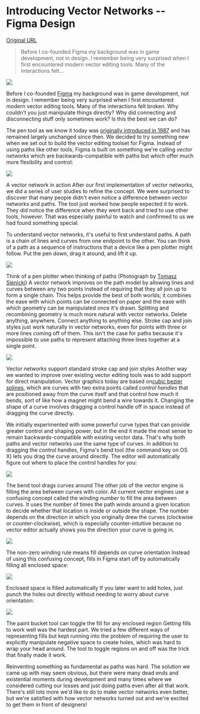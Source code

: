 # Introducing Vector Networks -- Figma Design

[Original URL](https://medium.com/figma-design/introducing-vector-networks-3b877d2b864f#.9bfdtwvb0)

> Before I co-founded Figma my background was in game development, not in design. I remember being very surprised when I first encountered modern vector editing tools. Many of the interactions felt...

![](https://cdn-images-2.medium.com/max/2000/1*A8KOKqq-ygO8W0jYhF1pLg.png)

Before I co-founded [Figma](http://figma.com) my background was in game development, not in design. I remember being very surprised when I first encountered modern vector editing tools. Many of the interactions felt broken. Why couldn't you just manipulate things directly? Why did connecting and disconnecting stuff only sometimes work? Is this the best we can do?

The pen tool as we know it today was [originally introduced in 1987](https://www.youtube.com/watch?v=xv3xl2B6yUs) and has remained largely unchanged since then. We decided to try something new when we set out to build the vector editing toolset for Figma. Instead of using paths like other tools, Figma is built on something we're calling _vector networks_ which are backwards-compatible with paths but which offer much more flexibility and control:

![](https://cdn-images-2.medium.com/max/800/1*r1gof0PNNWj1kpQsIp8Ivw.gif)

A vector network in action After our first implementation of vector networks, we did a series of user studies to refine the concept. We were surprised to discover that many people didn't even notice a difference between vector networks and paths. The tool just worked how people expected it to work. They _did_ notice the difference when they went back and tried to use other tools, however. That was especially painful to watch and confirmed to us we had found something special.

To understand vector networks, it's useful to first understand paths. A path is a chain of lines and curves from one endpoint to the other. You can think of a path as a sequence of instructions that a device like a pen plotter might follow. Put the pen down, drag it around, and lift it up.

![](https://cdn-images-2.medium.com/max/800/1*fNbtOlHkI1E_BfrUaThFCQ.jpeg)

Think of a pen plotter when thinking of paths (Photograph by [Tomasz Sienicki](https://commons.wikimedia.org/wiki/User:Tsca "User:Tsca")) A vector network improves on the path model by allowing lines and curves between any two points instead of requiring that they all join up to form a single chain. This helps provide the best of both worlds; it combines the ease with which points can be connected on paper and the ease with which geometry can be manipulated once it's drawn. Splitting and recombining geometry is much more natural with vector networks. Delete anything, anywhere. Connect anything to anything else. Stroke cap and join styles just work naturally in vector networks, even for points with three or more lines coming off of them. This isn't the case for paths because it's impossible to use paths to represent attaching three lines together at a single point.

![](https://cdn-images-2.medium.com/max/800/1*PxChJlNJWli3Do9k2ppczg.gif)

Vector networks support standard stroke cap and join styles Another way we wanted to improve over existing vector editing tools was to add support for direct manipulation. Vector graphics today are based on[cubic bezier splines](https://vimeo.com/106757336), which are curves with two extra points called _control handles_ that are positioned away from the curve itself and that control how much it bends, sort of like how a magnet might bend a wire towards it. Changing the shape of a curve involves dragging a control handle off in space instead of dragging the curve directly.

We initially experimented with some powerful curve types that can provide greater control and shaping power, but in the end it made the most sense to remain backwards-compatible with existing vector data. That's why both paths and vector networks use the same type of curves. In addition to dragging the control handles, Figma's bend tool (the command key on OS X) lets you drag the curve around directly. The editor will automatically figure out where to place the control handles for you:

![](https://cdn-images-2.medium.com/max/800/1*J7-SIlkTIeirqMBToahUUQ.gif)

The bend tool drags curves around The other job of the vector engine is filling the area between curves with color. All current vector engines use a confusing concept called the _winding number_ to fill the area between curves. It uses the number of times the path winds around a given location to decide whether that location is inside or outside the shape. The number depends on the direction in which you originally drew the curves (clockwise or counter-clockwise), which is especially counter-intuitive because no vector editor actually shows you the direction your curve is going in.

![](https://cdn-images-2.medium.com/max/800/1*Dyp1KVaHUQN1WtjYnrzs_w.png)

The non-zero winding rule means fill depends on curve orientation Instead of using this confusing concept, fills in Figma start off by automatically filling all enclosed space:

![](https://cdn-images-2.medium.com/max/800/1*2Oi7tJtWQlcRGf4Y2ps8rQ.gif)

Enclosed space is filled automatically If you later want to add holes, just punch the holes out directly without needing to worry about curve orientation:

![](https://cdn-images-2.medium.com/max/800/1*_3EyhWTUL5C6aWuy5EqR1g.gif)

The paint bucket tool can toggle the fill for any enclosed region Getting fills to work well was the hardest part. We tried a few different ways of representing fills but kept running into the problem of requiring the user to explicitly manipulate negative space to create holes, which was hard to wrap your head around. The tool to toggle regions on and off was the trick that finally made it work.

Reinventing something as fundamental as paths was hard. The solution we came up with may seem obvious, but there were many dead ends and existential moments during development and many times where we considered cutting our losses and just doing paths even after all that work. There's still lots more we'd like to do to make vector networks even better, but we're satisfied with how vector networks turned out and we're excited to get them in front of designers!
